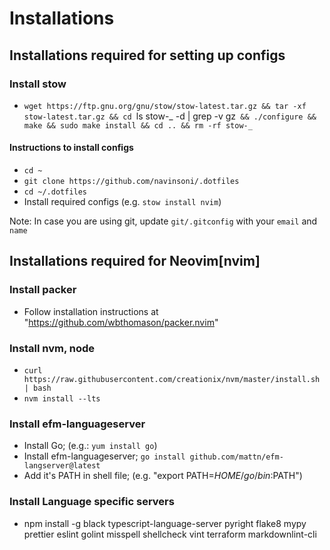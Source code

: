 # Installations

## Installations required for setting up configs

### Install stow

- `wget https://ftp.gnu.org/gnu/stow/stow-latest.tar.gz && tar -xf stow-latest.tar.gz && cd `ls stow-_ -d | grep -v gz` && ./configure && make && sudo make install && cd .. && rm -rf stow-_`

#### Instructions to install configs

- `cd ~`
- `git clone https://github.com/navinsoni/.dotfiles`
- `cd ~/.dotfiles`
- Install required configs (e.g. `stow install nvim`)

Note: In case you are using git, update `git/.gitconfig` with your `email` and `name`

## Installations required for Neovim[nvim]

### Install packer

- Follow installation instructions at "https://github.com/wbthomason/packer.nvim"

### Install nvm, node

- `curl https://raw.githubusercontent.com/creationix/nvm/master/install.sh | bash`
- `nvm install --lts`

### Install efm-languageserver

- Install Go; (e.g.: `yum install go`)
- Install efm-languageserver; `go install github.com/mattn/efm-langserver@latest`
- Add it's PATH in shell file; (e.g. "export PATH=$HOME/go/bin:$PATH")

### Install Language specific servers

- npm install -g black typescript-language-server pyright flake8 mypy prettier eslint golint misspell shellcheck vint terraform markdownlint-cli
